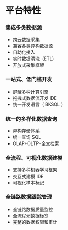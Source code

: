 # 平台特性

### 集成多类数据源
- 跨云数据采集
- 兼容各类异构数据源
- 自助化接入
- 实时数据清洗（ETL）
- 开放式采集框架

### 一站式、低门槛开发
- 屏蔽多种计算引擎
- 拖拽式数据流开发 IDE
- 统一开发语言（ BKSQL ）

### 统一的多样化数据查询
- 异构存储体系
- 统一查询 SQL
- OLAP+OLTP+全文检索

### 全流程、可视化数据建模
- 支持多种机器学习框架
- 交互式建模 IDE
- 可视化样本标记

### 全链路数据跟踪管理
- 全链路数据质量监控
- 全流程元数据标签
- 完整的数据权限和审计


